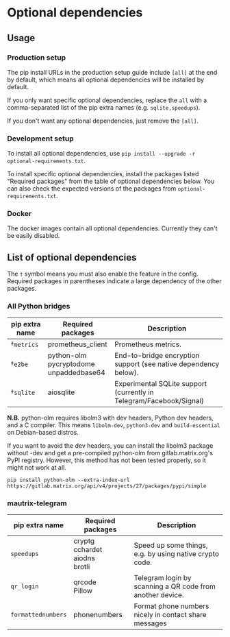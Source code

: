 # Optional dependencies

## Usage

### Production setup
The pip install URLs in the production setup guide include `[all]` at the end 
by default, which means all optional dependencies will be installed by default.

If you only want specific optional dependencies, replace the `all` with a 
comma-separated list of the pip extra names (e.g. `sqlite,speedups`).

If you don't want any optional dependencies, just remove the `[all]`.

### Development setup
To install all optional dependencies, use `pip install --upgrade -r optional-requirements.txt`.

To install specific optional dependencies, install the packages listed 
"Required packages" from the table of optional dependencies below. You can also 
check the expected versions of the packages from `optional-requirements.txt`.

### Docker
The docker images contain all optional dependencies. Currently they can't be 
easily disabled.

## List of optional dependencies
The `†` symbol means you must also enable the feature in the config. Required 
packages in parentheses indicate a large dependency of the other packages.

### All Python bridges
| pip extra name      | Required packages | Description                                                        |
|---------------------|-------------------|--------------------------------------------------------------------|
| †`metrics`          | prometheus_client | Prometheus metrics.                                                |
| †`e2be`             | python-olm<br>pycryptodome<br>unpaddedbase64 | End-to-bridge encryption support (see native dependency below). |
| †`sqlite`           | aiosqlite         | Experimental SQLite support (currently in Telegram/Facebook/Signal) |

**N.B.** python-olm requires libolm3 with dev headers, Python dev headers, and
a C compiler. This means `libolm-dev`, `python3-dev` and `build-essential` on
Debian-based distros.

If you want to avoid the dev headers, you can install the libolm3 package
without -dev and get a pre-compiled python-olm from gitlab.matrix.org's PyPI
registry. However, this method has not been tested properly, so it might not
work at all.

```shell
pip install python-olm --extra-index-url https://gitlab.matrix.org/api/v4/projects/27/packages/pypi/simple
```

### mautrix-telegram
| pip extra name      | Required packages | Description                                                        |
|---------------------|-------------------|--------------------------------------------------------------------|
| `speedups`          | cryptg<br>cchardet<br>aiodns<br>brotli | Speed up some things, e.g. by using native crypto code. |
| `qr_login`          | qrcode<br>Pillow  | Telegram login by scanning a QR code from another device.          |
| `formattednumbers`  | phonenumbers      | Format phone numbers nicely in contact share messages              |
